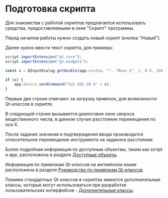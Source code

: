 # Подготовка скрипта

Для знакомства с работой скриптов предлагается использовать средства, предоставляемыми в окне "Скрипт" программы.

Перед началом работы нужно создать новый скрипт (кнопка "Новый").

Далее нужно ввести текст скрипта, для примера:

```js
script.importExtension("qt.core");
script.importExtension("qt.widgets");

const x = QInputDialog.getDouble(app.window, "", "Move X", 1, 0.0, 100.0, 0, Qt.Dialog);

if (x) {
    app.device.sendCommand("G21 G91 G0 X" + x);
}
```

Первые две строки отвечают за загрузку привязок, для возможности Qt-классов в скрипте.

В следующей строке вызывается диалоговое окно запроса вещественного числа, в данном случае расстояние перемещения по оси X.

После задания значения и подтверждения ввода производится относительное перемещение инструмента на заданное расстояние.

Более подробная информация по доступным объектам, таким как script и app, расположена в разделе [Доступные объекты](qthelp://candle.ru/html/scripting/objects.html).

Информация по привязкам Qt-классов на английском языке расположена в разделе [Руководство по привязкам Qt-классов](qthelp://candle.script/html/index.html).

Помимо стандартных Qt-классов в скриптах имеются дополнительные классы, которые могут использоваться при разработке пользовательских интерфейсов - [Дополнительные классы](qthelp://candle.ru/html/scripting/customclasses.html).